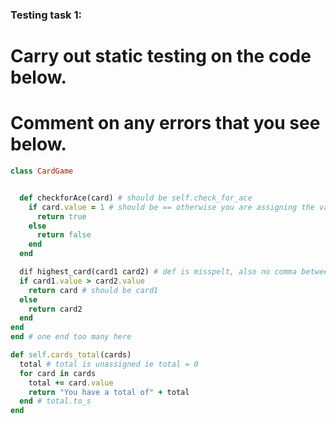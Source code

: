 ### Testing task 1:

# Carry out static testing on the code below.
# Comment on any errors that you see below.
```ruby
class CardGame


  def checkforAce(card) # should be self.check_for_ace
    if card.value = 1 # should be == otherwise you are assigning the value
      return true
    else
      return false
    end
  end

  dif highest_card(card1 card2) # def is misspelt, also no comma between card1, card2 should be self.highest_card
  if card1.value > card2.value
    return card # should be card1
  else
    return card2
  end
end
end # one end too many here

def self.cards_total(cards)
  total # total is unassigned ie total = 0
  for card in cards
    total += card.value
    return "You have a total of" + total
  end # total.to_s
end 
```
